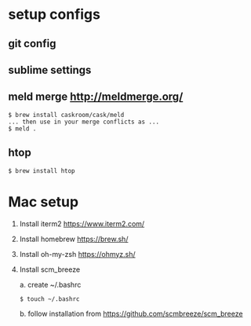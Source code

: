 # setup configs

## git config

## sublime settings

## meld merge http://meldmerge.org/
    $ brew install caskroom/cask/meld
    ... then use in your merge conflicts as ...
    $ meld .

## htop 
    $ brew install htop

# Mac setup
1. Install iterm2 https://www.iterm2.com/
2. Install homebrew https://brew.sh/
3. Install oh-my-zsh https://ohmyz.sh/
4. Install scm_breeze

    a. create ~/.bashrc
       
       $ touch ~/.bashrc
    b. follow installation from https://github.com/scmbreeze/scm_breeze
